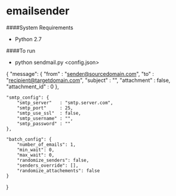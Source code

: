 # emailsender

####System Requirements
- Python 2.7

####To run
- python sendmail.py \<config.json\>


{
	"message": {
		"from"			: "sender@sourcedomain.com",
		"to"			: "recipient@targetdomain.com",
		"subject"		: "",
		"attachment"	: false,
		"attachment_id"	: 0
	},

	"smtp_config": {
		"smtp_server"	: "smtp.server.com",
		"smtp_port"		: 25,
		"smtp_use_ssl"	: false,
		"smtp_username"	: "",
		"smtp_password"	: ""
	},

	"batch_config": {
		"number_of_emails": 1,
		"min_wait": 0,
		"max_wait": 0,
		"randomize_senders": false,
		"senders_override": [],
		"randomize_attachements": false
	}
}
